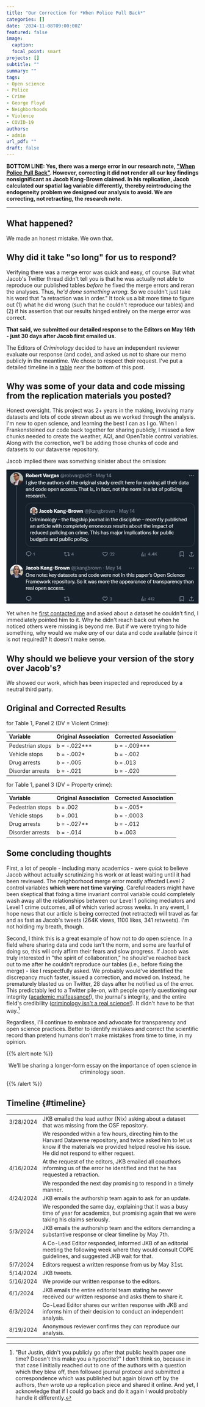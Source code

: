```yaml
---
title: "Our Correction for *When Police Pull Back*"
categories: []
date: '2024-11-08T09:00:00Z'
featured: false
image:
  caption: 
  focal_point: smart
projects: []
subtitle: ""
summary: ""
tags:
- Open science
- Police
- Crime
- George Floyd
- Neighborhoods
- Violence
- COVID-19
authors: 
- admin
url_pdf: ""
draft: false
---
```


**BOTTOM LINE: Yes, there was a merge error in our research note, ["When Police Pull Back"](https://doi.org/10.1111/1745-9125.12363). However, correcting it did not render all our key findings nonsignificant as Jacob Kang-Brown claimed. In his replication, Jacob calculated our spatial lag variable differently, thereby reintroducing the endogeneity problem we designed our analysis to avoid. We are correcting, not retracting, the research note.**

***

## What happened? 

We made an honest mistake. We own that. 

## Why did it take "so long" for us to respond? 

Verifying there was a merge error was quick and easy, of course. But what Jacob's Twitter thread didn't tell you is that he was actually not able to reproduce our published tables *before* he fixed the merge errors and reran the analyses. Thus, *he'd done something wrong*. So we couldn't just take his word that "a retraction was in order." It took us a bit more time to figure out (1) what he did wrong (such that he couldn't reproduce our tables) and (2) if his assertion that our results hinged entirely on the merge error was correct. 

**That said, we submitted our detailed response to the Editors on May 16th - just 30 days after Jacob first emailed us.**  

The Editors of *Criminology* decided to have an independent reviewer evaluate our response (and code), and asked us not to share our memo publicly in the meantime. We chose to respect their request. I've put a detailed timeline in a [table](#timeline) near the bottom of this post.

## Why was some of your data and code missing from the replication materials you posted?

Honest oversight. This project was 2+ years in the making, involving many datasets and lots of code strewn about as we worked through the analysis. I'm new to open science, and learning the best I can as I go. When I Frankensteined our code back together for sharing publicly, I missed a few chunks needed to create the weather, AQI, and OpenTable control variables. Along with the correction, we'll be adding those chunks of code and datasets to our dataverse repository. 

Jacob implied there was something sinister about the omission: 

![jkb](jkb-tweet.png)

Yet when he [first contacted me](#timeline) and asked about a dataset he couldn't find, I immediately pointed him to it. Why he didn't reach back out when he noticed others were missing is beyond me. But if we were trying to hide something, why would we make *any* of our data and code available (since it is not required)? It doesn't make sense. 

## Why should we believe your version of the story over Jacob's?

We showed our work, which has been inspected and reproduced by a neutral third party.

## Original and Corrected Results

for Table 1, Panel 2 (DV = Violent Crime):

| Variable         	| Original Association 	| Corrected Association 	|
|:-----------------	|:---------------------	|:----------------------	|
| Pedestrian stops 	| b = -.022***         	| b = -.009***          	|
| Vehicle stops    	| b = -.002*           	| b = -.002             	|
| Drug arrests     	| b = -.005            	| b = .013              	|
| Disorder arrests 	| b = -.021            	| b = -.020             	|

for Table 1, panel 3 (DV = Property crime):

| Variable         	| Original Association 	| Corrected Association 	|
|:-----------------	|:---------------------	|:----------------------	|
| Pedestrian stops 	| b = .002             	| b = -.005*            	|
| Vehicle stops    	| b = .001             	| b = -.0003            	|
| Drug arrests     	| b = -.027**          	| b = -.012             	|
| Disorder arrests 	| b = -.014            	| b = .003              	|

## Some concluding thoughts

First, a lot of people - including many academics - were *quick* to believe Jacob without actually scrutinizing his work or at least waiting until it had been reviewed. The neighborhood merge error mostly affected Level 2 control variables **which were not time varying**. Careful readers might have been skeptical that fixing a time invariant control variable could completely wash away all the relationships between our Level 1 policing mediators and Level 1 crime outcomes, all of which varied across weeks. In any event, I hope news that our article is being corrected (not retracted) will travel as far and as fast as Jacob's tweets (264K views, 1100 likes, 341 retweets). I'm not holding my breath, though. 

Second, I think this is a great example of how not to do open science. In a field where sharing data and code isn't the norm, and some are fearful of doing so, this will only affirm their fears and slow progress. If Jacob was truly interested in "the spirit of collaboration," he should've reached back out to me after he couldn't reproduce our tables (i.e., before fixing the merge) - like I respectfully asked. We probably would've identified the discrepancy much faster, issued a correction, and moved on. Instead, he prematurely blasted us on Twitter, 28 days after he notified us of the error. This predictably led to a Twitter pile-on, with people openly questioning our integrity ([academic malfeasance!](https://x.com/avitale/status/1791136497883644244)), the journal's integrity, and the entire field's credibility ([criminology isn't a real science!](https://x.com/JooHyun_Kang/status/1790676346139553836)). It didn't have to be that way.[^1]

Regardless, I'll continue to embrace and advocate for transparency and open science practices. Better to identify mistakes and correct the scientific record than pretend humans don't make mistakes from time to time, in my opinion.

{{% alert note %}}
<p style="text-align:center"> We'll be sharing a longer-form essay on the importance of open science in criminology soon.</p>
{{% /alert %}}

## Timeline {#timeline}

|           	|                                                                                                                                                                                                                     	|
|-----------	|---------------------------------------------------------------------------------------------------------------------------------------------------------------------------------------------------------------------	|
| 3/28/2024 	| JKB emailed the lead author (Nix) asking about a dataset that was missing from the OSF repository.                                                                                                                  	|
|           	| We responded within a few hours, directing him to the Harvard Dataverse repository, and twice asked him to let us know if the materials we provided helped resolve his issue. He did not respond to either request. 	|
| 4/16/2024 	| At the request of the editors, JKB emailed all coauthors informing us of the error he identified and that he has requested a retraction.                                                                            	|
|           	| We responded the next day promising to respond in a timely manner.                                                                                                                                                  	|
| 4/24/2024 	| JKB emails the authorship team again to ask for an update.                                                                                                                                                          	|
|           	| We responded the same day, explaining that it was a busy time of year for academics, but promising again that we were taking his claims seriously.                                                                  	|
| 5/3/2024  	| JKB emails the authorship team and the editors demanding a substantive response or clear timeline by May 7th.                                                                                                       	|
|           	| A Co-Lead Editor responded, informed JKB of an editorial meeting the following week where they would consult COPE guidelines, and suggested JKB wait for that.                                                      	|
| 5/7/2024  	| Editors request a written response from us by May 31st.                                                                                                                                                             	|
| 5/14/2024 	| JKB tweets.                                                                                                                                                                                                         	|
| 5/16/2024 	| We provide our written response to the editors.                                                                                                                                                                     	|
| 6/1/2024  	| JKB emails the entire editorial team stating he never received our written response and asks them to share it.                                                                                                      	|
| 6/3/2024  	| Co-Lead Editor shares our written response with JKB and informs him of their decision to conduct an independent analysis.                                                                                           	|
| 8/19/2024 	| Anonymous reviewer confirms they can reproduce our analysis.                                                                                                                                                        	|


[^1]: "But Justin, didn't you publicly go after that public health paper one time? Doesn't this make you a hypocrite?" I don't think so, because in that case I initially reached out to one of the authors with a question which they blew off, then followed journal protocol and submitted a correspondence which was published but again blown off by the authors, *then* wrote up a replication piece and shared it online. And yet, I acknowledge that if I could go back and do it again I would probably handle it differently. 
